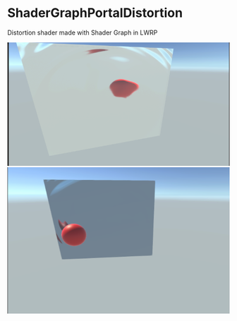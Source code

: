 # ShaderGraphPortalDistortion

Distortion shader made with Shader Graph in LWRP

![alt text](https://github.com/theufo/ShaderGraphPortalDistortion/blob/main/Img/1.png?raw=true)
![alt text](https://github.com/theufo/ShaderGraphPortalDistortion/blob/main/Img/2.png?raw=true)
